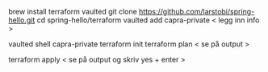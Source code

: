brew install terraform vaulted
git clone https://github.com/larstobi/spring-hello.git
cd spring-hello/terraform
vaulted add capra-private
   < legg inn info >


vaulted shell capra-private
terraform init
terraform plan
  < se på output >

terraform apply 
  < se på output og skriv yes + enter >

